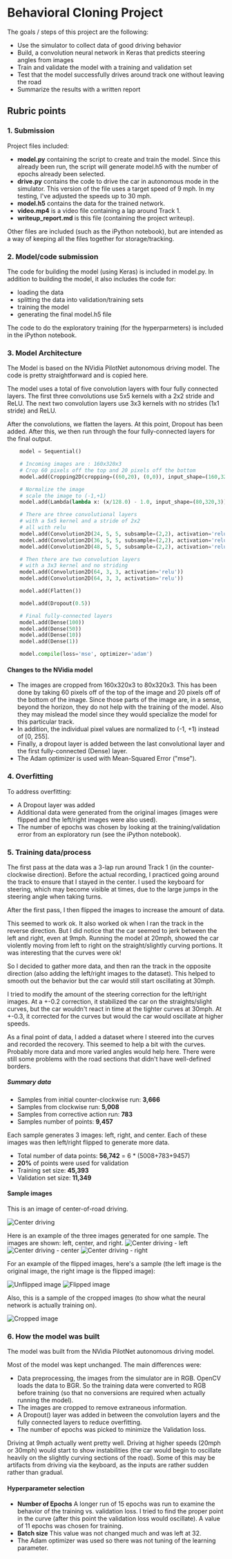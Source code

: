 # Behavioral Cloning Project


The goals / steps of this project are the following:

* Use the simulator to collect data of good driving behavior
* Build, a convolution neural network in Keras that predicts steering angles from images
* Train and validate the model with a training and validation set
* Test that the model successfully drives around track one without leaving the road
* Summarize the results with a written report


## Rubric points

### 1. Submission
Project files included:

* __model.py__ containing the script to create and train the model.  Since this already been run, the script will generate model.h5 with the number of epochs already been selected.
* __drive.py__ contains the code to drive the car in autonomous mode in the simulator. This version of the file uses a target speed of 9 mph.  In my testing, I've adjusted the speeds up to 30 mph.
* __model.h5__ contains the data for the trained network.
* __video.mp4__ is a video file containing a lap around Track 1.
* __writeup_report.md__ is this file (containing the project writeup).

Other files are included (such as the iPython notebook), but are intended as a way of keeping all the files together for storage/tracking.


### 2. Model/code submission

The code for building the model (using Keras) is included in model.py.  In addition to building the model, it also includes the code for:

* loading the data
* splitting the data into validation/training sets
* training the model
* generating the final model.h5 file

The code to do the exploratory training (for the hyperparmeters) is included in the iPython notebook.

### 3. Model Architecture

The Model is based on the NVidia PilotNet autonomous driving model.  The code is pretty straightforward and is copied here.

The model uses a total of five convolution layers with four fully connected layers. The first three convolutions use 5x5 kernels with a 2x2 stride and ReLU.  The next two convolution layers use 3x3 kernels with no strides (1x1 stride) and ReLU.

After the convolutions, we flatten the layers.  At this point, Dropout has been added.  After this, we then run through the four fully-connected layers for the final output.


```python
    model = Sequential()

    # Incoming images are : 160x320x3
    # Crop 60 pixels off the top and 20 pixels off the bottom
    model.add(Cropping2D(cropping=((60,20), (0,0)), input_shape=(160,320,3)))

    # Normalize the image
    # scale the image to (-1,+1)
    model.add(Lambda(lambda x: (x/128.0) - 1.0, input_shape=(80,320,3)))

    # There are three convolutional layers
    # with a 5x5 kernel and a stride of 2x2
    # all with relu
    model.add(Convolution2D(24, 5, 5, subsample=(2,2), activation='relu'))
    model.add(Convolution2D(36, 5, 5, subsample=(2,2), activation='relu'))
    model.add(Convolution2D(48, 5, 5, subsample=(2,2), activation='relu'))

    # Then there are two convolution layers
    # with a 3x3 kernel and no striding
    model.add(Convolution2D(64, 3, 3, activation='relu'))
    model.add(Convolution2D(64, 3, 3, activation='relu'))

    model.add(Flatten())

    model.add(Dropout(0.5))

    # Final fully-connected layers
    model.add(Dense(100))
    model.add(Dense(50))
    model.add(Dense(10))
    model.add(Dense(1))

    model.compile(loss='mse', optimizer='adam')
```

#### Changes to the NVidia model

* The images are cropped from 160x320x3 to 80x320x3. This has been done by taking 60 pixels off of the top of the image and 20 pixels off of the bottom of the image.  Since those parts of the image are, in a sense, beyond the horizon, they do not help with the training of the model.  Also they may mislead the model since they would specialize the model for this particular track.
* In addition, the individual pixel values are normalized to (-1, +1) instead of [0, 255].
* Finally, a dropout layer is added between the last convolutional layer and the first fully-connected (Dense) layer.
* The Adam optimizer is used with Mean-Squared Error ("mse").

### 4. Overfitting

To address overfitting:

* A Dropout layer was added
* Additional data were generated from the original images (images were flipped and the left/right images were also used).
* The number of epochs was chosen by looking at the training/validation error from an exploratory run (see the iPython notebook).

### 5. Training data/process

The first pass at the data was a 3-lap run around Track 1 (in the counter-clockwise direction).  Before the actual recording, I practiced going around the track to ensure that I stayed in the center.  I used the keyboard for steering, which may become visible at times, due to the large jumps in the steering angle when taking turns.

After the first pass, I then flipped the images to increase the amount of data.

This seemed to work ok.  It also worked ok when I ran the track in the reverse direction. But I did notice that the car seemed to jerk between the left and right, even at 9mph. Running the model at 20mph, showed the car violently moving from left to right on the straight/slightly curving portions.  It was interesting that the curves were ok!

So I decided to gather more data, and then ran the track in the opposite direction (also adding the left/right images to the dataset).  This helped to smooth out the behavior but the car would still start oscillating at 30mph.

I tried to modify the amount of the steering correction for the left/right images.  At a +-0.2 correction, it stabilized the car on the straights/slight curves, but the car wouldn't react in time at the tighter curves at 30mph.  At +-0.3, it corrected for the curves but would the car would oscillate at higher speeds.

As a final point of data, I added a dataset where I steered into the curves and recorded the recovery.  This seemed to help a bit with the curves.  Probably more data and more varied angles would help here.  There were still some problems with the road sections that didn't have well-defined borders.

##### Summary data

* Samples from initial counter-clockwise run: __3,666__
* Samples from clockwise run: __5,008__
* Samples from corrective action run: __783__
* Samples number of points: __9,457__

Each sample generates 3 images: left, right, and center.
Each of these images was then left/right flipped to generate more data.

* Total number of data points: __56,742__ = 6 * (5008+783+9457)
* __20%__ of points were used for validation
* Training set size: __45,393__
* Validation set size: __11,349__

#### Sample images

This is an image of center-of-road driving.

![Center driving](./track-1-center.jpg)

Here is an example of the three images generated for one sample.  The images are shown: left, center, and right.
![Center driving - left](./track-1-left.jpg) ![Center driving - center ](./track-1-center.jpg) ![Center driving - right ](./track-1-right.jpg)


For an example of the flipped images, here's a sample (the left image is the original image, the right image is the flipped image):

![Unflipped image](./track-1-center.jpg)
![Flipped image](./flipped.jpg)

Also, this is a sample of the cropped images (to show what the neural network is actually training on).

![Cropped image](./cropped.jpg)

### 6. How the model was built

The model was built from the NVidia PilotNet autonomous driving model.

Most of the model was kept unchanged.  The main differences were:

* Data preprocessing, the images from the simulator are in RGB. OpenCV loads the data to BGR.  So the training data were converted to RGB before training (so that no conversions are required when actually running the model).
* The images are cropped to remove extraneous information.
* A Dropout() layer was added in between the convolution layers and the fully connected layers to reduce overfitting.
* The number of epochs was picked to minimize the Validation loss.

Driving at 9mph actually went pretty well. Driving at higher speeds (20mph or 30mph) would start to show instabilities (the car would begin to oscillate heavily on the slightly curving sections of the road).  Some of this may be artifacts from driving via the keyboard, as the inputs are rather sudden rather than gradual.

#### Hyperparameter selection

* __Number of Epochs__  A longer run of 15 epochs was run to examine the behavior of the training vs. validation loss.  I tried to find the proper point in the curve (after this point the validation loss would oscillate).  A value of 11 epochs was chosen for training.
* __Batch size__ This value was not changed much and was left at 32.
* The Adam optimizer was used so there was not tuning of the learning parameter.


